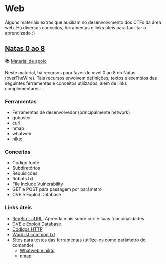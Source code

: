 #  Web 

Alguns materiais extras que auxiliam no desenvolvimento dos CTFs da área web. Há diversos conceitos, ferramentas e links úteis para facilitar o aprendizado :)

## [Natas 0 ao 8](https://overthewire.org/wargames/natas/)

📚 [Material de apoio](./Onboarding-web.pdf)

Neste material, há recursos para fazer do nível 0 ao 8 do Natas (overTheWire). Tais recursos envolvem definições, textos e exemplos das seguintes ferramentas e conceitos utilizados, além de links complementares:

### Ferramentas

- Ferramentas de desenvolvedor (principalmente network)
- gobuster
- curl
- nmap
- whatweb
- nikto

### Conceitos

- Código fonte
- Subdiretórios
- Requisições
- Robots.txt
- File Include Vulnerability
- GET e POST para passagem por parâmetro
- CVE e Exploit Database

### Links úteis

- [ReqBin - cURL](https://reqbin.com/curl): Aprenda mais sobre curl e suas funcionalidades
- [CVE](https://www.cve.org) e [Exploit Database](https://www.exploit-db.com/)
- [Códigos HTTP](https://marquesfernandes.com/desenvolvimento/lista-completa-de-codigos-http/)
- [Wordlist common.txt](https://github.com/v0re/dirb/blob/master/wordlists/common.txt)
- Sites para testes das ferramentas (utilize-os como parâmetro do comando)
    - [Whatweb e nikto](http://testphp.vulnweb.com/)
    - [nmap](scanme.nmap.org)

